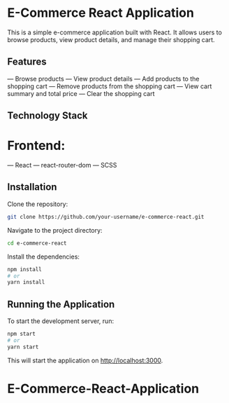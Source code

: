 # E-Commerce React Application
This is a simple e-commerce application built with React. It allows users to browse products, view product details, and manage their shopping cart.

## Features
— Browse products
— View product details
— Add products to the shopping cart
— Remove products from the shopping cart
— View cart summary and total price
— Clear the shopping cart

## Technology Stack

# Frontend:
— React
— react-router-dom
— SCSS



## Installation
Clone the repository:
```sh
git clone https://github.com/your-username/e-commerce-react.git
```

Navigate to the project directory:
```sh
cd e-commerce-react
```

 Install the dependencies:
```sh
npm install
# or
yarn install
```

## Running the Application

To start the development server, run:

```sh
npm start
# or
yarn start
```

This will start the application on  [http://localhost:3000](http://localhost:3000).




# E-Commerce-React-Application

